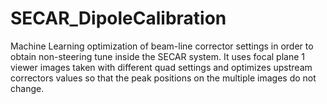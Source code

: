 # SECAR_DipoleCalibration

Machine Learning optimization of beam-line corrector settings in order to obtain non-steering tune inside the SECAR system.
It uses focal plane 1 viewer images taken with different quad settings and optimizes upstream correctors values so that the peak positions on the multiple images do not change. 
